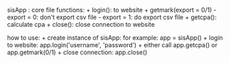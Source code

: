 sisApp : core file
functions:
    + login(): to website
    + getmark(export = 0/1)
        - export = 0: don't export csv file
        - export = 1: do export csv file
    + getcpa(): calculate cpa
    + close(): close connection to website

how to use: 
    + create instance of sisApp: for example: app = sisApp()
    + login to website: app.login('username', 'password')
    + either call app.getcpa() or app.getmark(0/1)
    + close connection: app.close()
